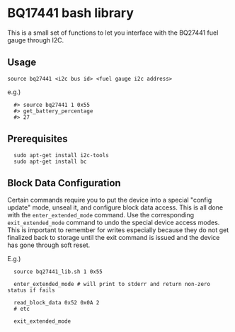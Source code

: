 BQ17441 bash library
====================

This is a small set of functions to let you interface with the BQ27441 fuel
gauge through I2C.

Usage
-----

```
source bq27441 <i2c bus id> <fuel gauge i2c address>
```

e.g.)

```
  #> source bq27441 1 0x55
  #> get_battery_percentage
  #> 27
```

Prerequisites
-------------

```
  sudo apt-get install i2c-tools
  sudo apt-get install bc
```

Block Data Configuration
------------------------

Certain commands require you to put the device into a special "config update"
mode, unseal it, and configure block data access. This is all done with the
`enter_extended_mode` command. Use the corresponding `exit_extended_mode`
command to undo the special device access modes. This is important to
remember for writes especially because they do not get finalized back to
storage until the exit command is issued and the device has gone through
soft reset.

E.g.)

```
  source bq27441_lib.sh 1 0x55

  enter_extended_mode # will print to stderr and return non-zero status if fails
  
  read_block_data 0x52 0x0A 2
  # etc

  exit_extended_mode
```
